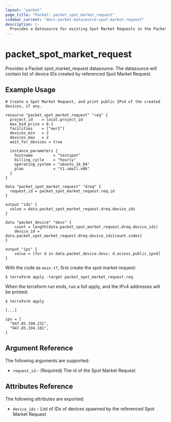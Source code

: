 ```yaml
---
layout: "packet"
page_title: "Packet: packet_spot_market_request"
sidebar_current: "docs-packet-datasource-spot-market-request"
description: |-
  Provides a datasource for existing Spot Market Requests in the Packet host.
---
```


# packet_spot_market_request

Provides a Packet spot_market_request datasource. The datasource will contain list of device IDs created by referenced Spot Market Request.



## Example Usage

```hcl
# Create a Spot Market Request, and print public IPv4 of the created devices, if any.

resource "packet_spot_market_request" "req" {
  project_id    = local.project_id
  max_bid_price = 0.1
  facilities    = ["ewr1"]
  devices_min   = 2
  devices_max   = 2
  wait_for_devices = true

  instance_parameters {
    hostname         = "testspot"
    billing_cycle    = "hourly"
    operating_system = "ubuntu_16_04"
    plan             = "t1.small.x86"
  }
}

data "packet_spot_market_request" "dreq" {
  request_id = packet_spot_market_request.req.id
}

output "ids" {
  value = data.packet_spot_market_request.dreq.device_ids
}

data "packet_device" "devs" {
    count = length(data.packet_spot_market_request.dreq.device_ids)
    device_id = data.packet_spot_market_request.dreq.device_ids[count.index]
}

output "ips" {
    value = [for d in data.packet_device.devs: d.access_public_ipv4]
}

```

With the code as `main.tf`, first create the spot market request:

```
$ terraform apply -target packet_spot_market_request.req
```

When the terraform run ends, run a full apply, and the IPv4 addresses will be printed:

```
$ terraform apply

[...]
 
ips = [
  "947.85.199.231",
  "947.85.194.181",
]

```

## Argument Reference

The following arguments are supported:

* `request_id` - (Required) The id of the Spot Market Request

## Attributes Reference

The following attributes are exported:

* `device_ids` - List of IDs of devices spawned by the referenced Spot Market Request
